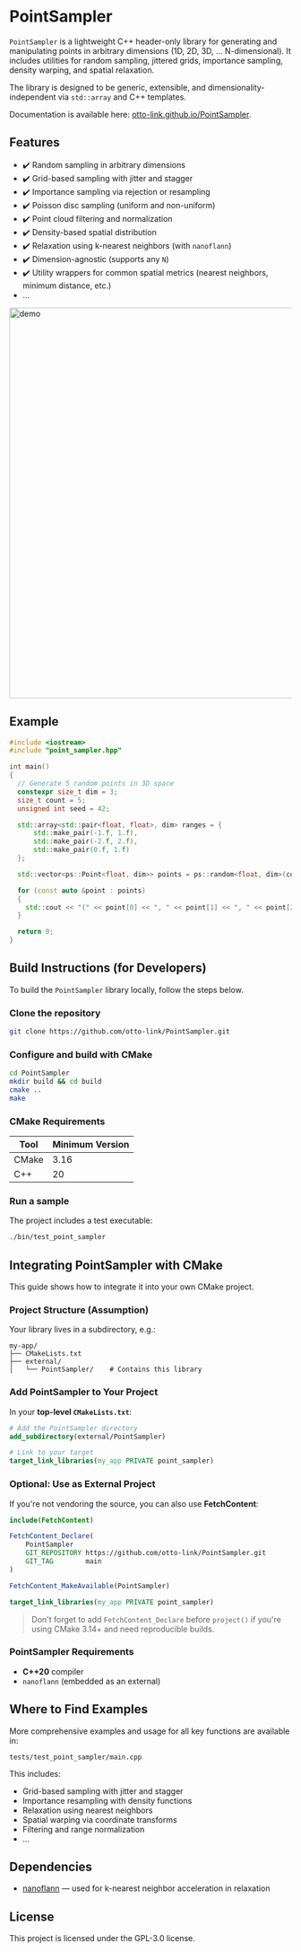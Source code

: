 # PointSampler

`PointSampler` is a lightweight C++ header-only library for generating and manipulating points in arbitrary dimensions (1D, 2D, 3D, ... N-dimensional). It includes utilities for random sampling, jittered grids, importance sampling, density warping, and spatial relaxation.

The library is designed to be generic, extensible, and dimensionality-independent via `std::array` and C++ templates.

Documentation is available here: [otto-link.github.io/PointSampler](https://otto-link.github.io/PointSampler/).

## Features

- ✔️ Random sampling in arbitrary dimensions  
- ✔️ Grid-based sampling with jitter and stagger  
- ✔️ Importance sampling via rejection or resampling
- ✔️ Poisson disc sampling (uniform and non-uniform)
- ✔️ Point cloud filtering and normalization  
- ✔️ Density-based spatial distribution
- ✔️ Relaxation using k-nearest neighbors (with `nanoflann`)  
- ✔️ Dimension-agnostic (supports any `N`)
- ✔️ Utility wrappers for common spatial metrics (nearest neighbors, minimum distance, etc.)
- ...

<img width="1010" height="696" alt="demo" src="https://github.com/user-attachments/assets/2dd1b550-a20f-44f1-a3b6-427f76b619ef" />

## Example

```cpp
#include <iostream>
#include "point_sampler.hpp"

int main()
{
  // Generate 5 random points in 3D space
  constexpr size_t dim = 3;
  size_t count = 5;
  unsigned int seed = 42;

  std::array<std::pair<float, float>, dim> ranges = {
      std::make_pair(-1.f, 1.f),
      std::make_pair(-2.f, 2.f),
      std::make_pair(0.f, 1.f)
  };

  std::vector<ps::Point<float, dim>> points = ps::random<float, dim>(count, ranges, seed);

  for (const auto &point : points)
  {
    std::cout << "(" << point[0] << ", " << point[1] << ", " << point[2] << ")\n";
  }

  return 0;
}
```

## Build Instructions (for Developers)

To build the `PointSampler` library locally, follow the steps below.

### Clone the repository

```bash
git clone https://github.com/otto-link/PointSampler.git
```

### Configure and build with CMake

```bash
cd PointSampler
mkdir build && cd build
cmake ..
make
```

### CMake Requirements

| Tool   | Minimum Version                             |
| ------ | ------------------------------------------- |
| CMake  | 3.16                                        |
| C++    | 20                                          |

### Run a sample

The project includes a test executable:

```bash
./bin/test_point_sampler
```

## Integrating PointSampler with CMake

This guide shows how to integrate it into your own CMake project.

### Project Structure (Assumption)

Your library lives in a subdirectory, e.g.:

```
my-app/
├── CMakeLists.txt
├── external/
│   └── PointSampler/    # Contains this library
```

### Add PointSampler to Your Project

In your **top-level `CMakeLists.txt`**:

```cmake
# Add the PointSampler directory
add_subdirectory(external/PointSampler)

# Link to your target
target_link_libraries(my_app PRIVATE point_sampler)
```

### Optional: Use as External Project

If you're not vendoring the source, you can also use **FetchContent**:

```cmake
include(FetchContent)

FetchContent_Declare(
    PointSampler
    GIT_REPOSITORY https://github.com/otto-link/PointSampler.git
    GIT_TAG        main
)

FetchContent_MakeAvailable(PointSampler)

target_link_libraries(my_app PRIVATE point_sampler)
```

> Don't forget to add `FetchContent_Declare` before `project()` if you're using CMake 3.14+ and need reproducible builds.

### PointSampler Requirements

* **C++20** compiler
* `nanoflann` (embedded as an external)

## Where to Find Examples

More comprehensive examples and usage for all key functions are available in:

```
tests/test_point_sampler/main.cpp
```

This includes:

* Grid-based sampling with jitter and stagger
* Importance resampling with density functions
* Relaxation using nearest neighbors
* Spatial warping via coordinate transforms
* Filtering and range normalization
* ...

## Dependencies

* [nanoflann](https://github.com/jlblancoc/nanoflann) — used for k-nearest neighbor acceleration in relaxation

## License

This project is licensed under the GPL-3.0 license.
